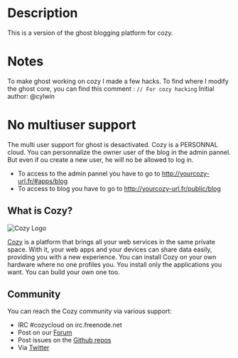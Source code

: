 # Description

This is a version of the ghost blogging platform for cozy.

# Notes

To make ghost working on cozy I made a few hacks.
To find where I modify the ghost core, you can find this comment : `// For cozy hacking`
Initial author: @cylwin

# No multiuser support

The multi user support for ghost is desactivated. Cozy is a PERSONNAL cloud.
You can personnalize the owner user of the blog in the admin pannel. But even if ou create a new user, he will no be allowed to log in.

 - To access to the admin pannel you have to go to http://yourcozy-url.fr/#apps/blog
 - To access to blog you have to go to http://yourcozy-url.fr/public/blog


## What is Cozy?

![Cozy Logo](https://raw.github.com/mycozycloud/cozy-setup/gh-pages/assets/images/happycloud.png)

[Cozy](http://cozy.io) is a platform that brings all your web services in the
same private space.  With it, your web apps and your devices can share data
easily, providing you
with a new experience. You can install Cozy on your own hardware where no one
profiles you. You install only the applications you want. You can build your
own one too.

## Community

You can reach the Cozy community via various support:

* IRC #cozycloud on irc.freenode.net
* Post on our [Forum](https://forum.cozy.io)
* Post issues on the [Github repos](https://github.com/cozy/)
* Via [Twitter](http://twitter.com/mycozycloud)
